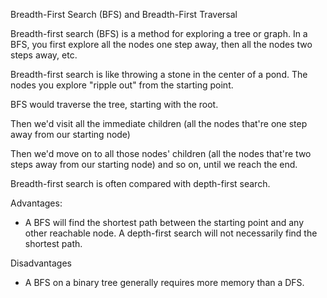Breadth-First Search (BFS) and Breadth-First Traversal

Breadth-first search (BFS) is a method for exploring a tree or graph. In a BFS, you first explore
all the nodes one step away, then all the nodes two steps away, etc.

Breadth-first search is like throwing a stone in the center of a pond. The nodes you explore 
"ripple out" from the starting point.

BFS would traverse the tree, starting with the root.

Then we'd visit all the immediate children (all the nodes that're one step away from our 
starting node)

Then we'd move on to all those nodes' children (all the nodes that're two steps away from our 
starting node) and so on, until we reach the end.

Breadth-first search is often compared with depth-first search.

Advantages:

- A BFS will find the shortest path between the starting point and any other reachable node. 
    A depth-first search will not necessarily find the shortest path.

Disadvantages

- A BFS on a binary tree generally requires more memory than a DFS.